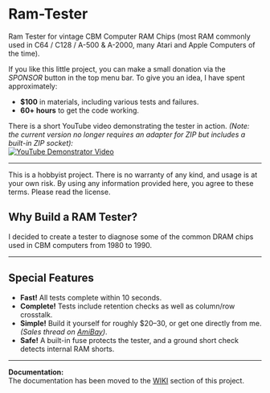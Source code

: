 # Ram-Tester

Ram Tester for vintage CBM Computer RAM Chips (most RAM commonly used in C64 / C128 / A-500 & A-2000, many Atari and Apple Computers of the time).

If you like this little project, you can make a small donation via the *SPONSOR* button in the top menu bar. To give you an idea, I have spent approximately:
- **$100** in materials, including various tests and failures.
- **60+ hours** to get the code working.

There is a short YouTube video demonstrating the tester in action. *(Note: the current version no longer requires an adapter for ZIP but includes a built-in ZIP socket):*  
[![YouTube Demonstrator Video](https://img.youtube.com/vi/9TBlnfiTfQk/0.jpg)](https://www.youtube.com/watch?v=9TBlnfiTfQk "Demonstration")

---

This is a hobbyist project. There is no warranty of any kind, and usage is at your own risk. By using any information provided here, you agree to these terms. Please read the license.

## Why Build a RAM Tester?

I decided to create a tester to diagnose some of the common DRAM chips used in CBM computers from 1980 to 1990.

---

## Special Features

- **Fast!** All tests complete within 10 seconds.
- **Complete!** Tests include retention checks as well as column/row crosstalk.
- **Simple!** Build it yourself for roughly $20–30, or get one directly from me. *(Sales thread on [AmiBay](https://www.amibay.com/threads/memory-tester.2450230/))*.
- **Safe!** A built-in fuse protects the tester, and a ground short check detects internal RAM shorts.

---

**Documentation:**  
The documentation has been moved to the [WIKI](https://github.com/tops4u/Ram-Tester/wiki) section of this project.
